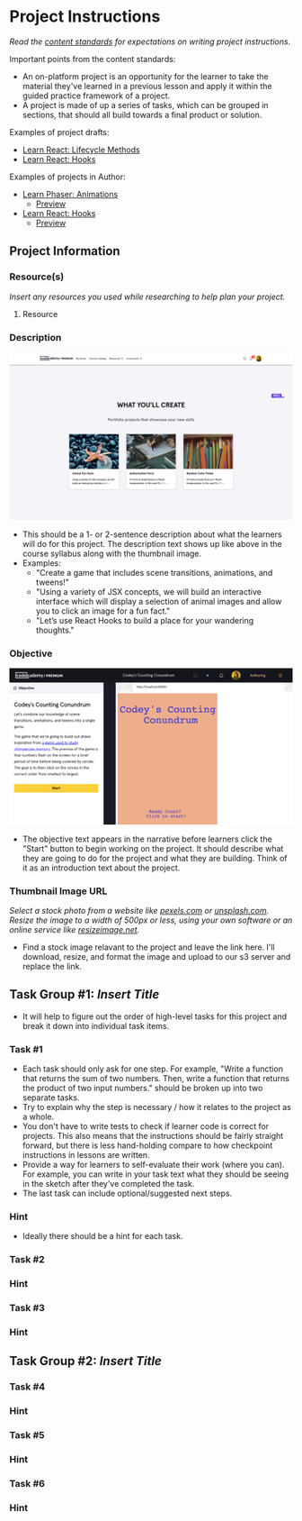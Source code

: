 # Project Instructions

_Read the [content standards](http://curriculum-documentation.codecademy.com/Content-Standards/project/) for expectations on writing project instructions._

Important points from the content standards:

* An on-platform project is an opportunity for the learner to take the material they've learned in a previous lesson and apply it within the guided practice framework of a project.
* A project is made of up a series of tasks, which can be grouped in sections, that should all build towards a final product or solution.

Examples of project drafts:

* [Learn React: Lifecycle Methods](https://docs.google.com/document/d/1HUpDbO61BS_a70ZrjC-sO0b3jYVb-TZHkE4EVyXCRL0/edit)
* [Learn React: Hooks](https://docs.google.com/document/d/1ESQH_DWFJhtYjwoDG6cOY-8IiPcWR8wEclSzJq-rxx4/edit)

Examples of projects in Author:

* [Learn Phaser: Animations](https://author.codecademy.com/content-items/794d038ca4613b8e3ffa3a0516ac674e)
  * [Preview](https://www.codecademy.com/content-items/794d038ca4613b8e3ffa3a0516ac674e?preview=true)
* [Learn React: Hooks](https://author.codecademy.com/content-items/ed4b3ab6fcc8813b780acba750446e55)
  * [Preview](https://www.codecademy.com/content-items/ed4b3ab6fcc8813b780acba750446e55?preview=true)

## Project Information

### Resource(s)

_Insert any resources you used while researching to help plan your project._

1. Resource

### Description

![Screen capture of where the project description shows on the website](_img/projects.png)

* This should be a 1- or 2-sentence description about what the learners will do for this project. The description text shows up like above in the course syllabus along with the thumbnail image.
* Examples:
  * "Create a game that includes scene transitions, animations, and tweens!"
  * "Using a variety of JSX concepts, we will build an interactive interface which will display a selection of animal images and allow you to click an image for a fun fact."
  * "Let’s use React Hooks to build a place for your wandering thoughts."

### Objective

![Screen capture of project objective](_img/project-objective.png)

* The objective text appears in the narrative before learners click the "Start" button to begin working on the project. It should describe what they are going to do for the project and what they are building. Think of it as an introduction text about the project.

### Thumbnail Image URL

_Select a stock photo from a website like [pexels.com](https://www.pexels.com/) or [unsplash.com](https://unsplash.com/). Resize the image to a width of 500px or less, using your own software or an online service like [resizeimage.net](https://resizeimage.net/)._

* Find a stock image relavant to the project and leave the link here. I'll download, resize, and format the image and upload to our s3 server and replace the link.

## Task Group #1: _Insert Title_

* It will help to figure out the order of high-level tasks for this project and break it down into individual task items.

### Task #1

* Each task should only ask for one step. For example, "Write a function that returns the sum of two numbers. Then, write a function that returns the product of two input numbers." should be broken up into two separate tasks.
* Try to explain why the step is necessary / how it relates to the project as a whole.
* You don't have to write tests to check if learner code is correct for projects. This also means that the instructions should be fairly straight forward, but there is less hand-holding compare to how checkpoint instructions in lessons are written.
* Provide a way for learners to self-evaluate their work (where you can). For example, you can write in your task text what they should be seeing in the sketch after they've completed the task. 
* The last task can include optional/suggested next steps.

### Hint

* Ideally there should be a hint for each task.

### Task #2



### Hint



### Task #3



### Hint



## Task Group #2: _Insert Title_

### Task #4



### Hint



### Task #5



### Hint



### Task #6



### Hint
